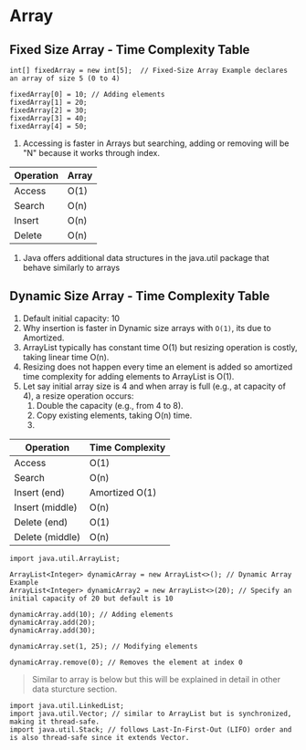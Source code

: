 # Array

## Fixed Size Array - Time Complexity Table

```
int[] fixedArray = new int[5];  // Fixed-Size Array Example declares an array of size 5 (0 to 4)

fixedArray[0] = 10; // Adding elements
fixedArray[1] = 20;
fixedArray[2] = 30;
fixedArray[3] = 40;
fixedArray[4] = 50;
```

1. Accessing is faster in Arrays but searching, adding or removing will be "N" because it works through index.

| Operation       | Array  |
|-----------------|--------|
| Access          | O(1)   |
| Search          | O(n)   |
| Insert          | O(n)   |
| Delete          | O(n)   |

1. Java offers additional data structures in the java.util package that behave similarly to arrays

## Dynamic Size Array - Time Complexity Table

1. Default initial capacity: 10
1. Why insertion is faster in Dynamic size arrays with `O(1)`, its due to Amortized.
1. ArrayList typically has constant time O(1) but resizing operation is costly, taking linear time O(n).
1. Resizing does not happen every time an element is added so amortized time complexity for adding elements to ArrayList is O(1).
1. Let say initial array size is 4 and when array is full (e.g., at capacity of 4), a resize operation occurs:
    1. Double the capacity (e.g., from 4 to 8).
    1. Copy existing elements, taking O(n) time.
    1. 

| Operation       | Time Complexity             |
|-----------------|-----------------------------|
| Access          | O(1)                    |
| Search          | O(n)                    |
| Insert (end)    | Amortized O(1)          |
| Insert (middle) | O(n)                    |
| Delete (end)    | O(1)                    |
| Delete (middle) | O(n)                    |

```
import java.util.ArrayList;

ArrayList<Integer> dynamicArray = new ArrayList<>(); // Dynamic Array Example
ArrayList<Integer> dynamicArray2 = new ArrayList<>(20); // Specify an initial capacity of 20 but default is 10

dynamicArray.add(10); // Adding elements
dynamicArray.add(20);
dynamicArray.add(30);

dynamicArray.set(1, 25); // Modifying elements
 
dynamicArray.remove(0); // Removes the element at index 0
```

> Similar to array is below but this will be explained in detail in other data sturcture section.

```
import java.util.LinkedList;
import java.util.Vector; // similar to ArrayList but is synchronized, making it thread-safe.
import java.util.Stack; // follows Last-In-First-Out (LIFO) order and is also thread-safe since it extends Vector.
```
